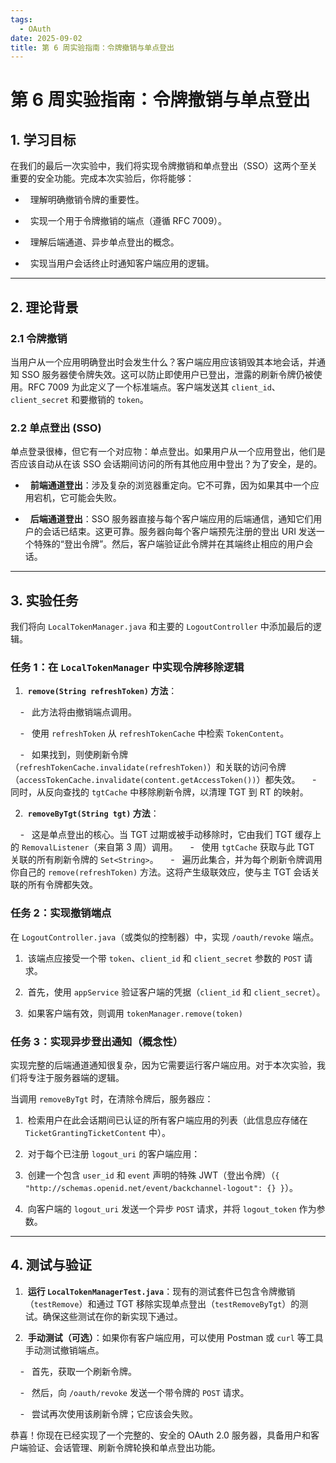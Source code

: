 ```yaml
---
tags:
  - OAuth
date: 2025-09-02
title: 第 6 周实验指南：令牌撤销与单点登出
---
```



# 第 6 周实验指南：令牌撤销与单点登出

## 1. 学习目标

在我们的最后一次实验中，我们将实现令牌撤销和单点登出（SSO）这两个至关重要的安全功能。完成本次实验后，你将能够：

  

-   理解明确撤销令牌的重要性。

-   实现一个用于令牌撤销的端点（遵循 RFC 7009）。

-   理解后端通道、异步单点登出的概念。

-   实现当用户会话终止时通知客户端应用的逻辑。

  

---

  

## 2. 理论背景

  

### 2.1 令牌撤销

  

当用户从一个应用明确登出时会发生什么？客户端应用应该销毁其本地会话，并通知 SSO 服务器使令牌失效。这可以防止即使用户已登出，泄露的刷新令牌仍被使用。RFC 7009 为此定义了一个标准端点。客户端发送其 `client_id`、`client_secret` 和要撤销的 `token`。

  

### 2.2 单点登出 (SSO)

  

单点登录很棒，但它有一个对应物：单点登出。如果用户从一个应用登出，他们是否应该自动从在该 SSO 会话期间访问的所有其他应用中登出？为了安全，是的。

  

-   **前端通道登出**：涉及复杂的浏览器重定向。它不可靠，因为如果其中一个应用宕机，它可能会失败。

-   **后端通道登出**：SSO 服务器直接与每个客户端应用的后端通信，通知它们用户的会话已结束。这更可靠。服务器向每个客户端预先注册的登出 URI 发送一个特殊的“登出令牌”。然后，客户端验证此令牌并在其端终止相应的用户会话。

  

---

  

## 3. 实验任务

我们将向 `LocalTokenManager.java` 和主要的 `LogoutController` 中添加最后的逻辑。
### 任务 1：在 `LocalTokenManager` 中实现令牌移除逻辑
1.  **`remove(String refreshToken)` 方法**：

    -   此方法将由撤销端点调用。

    -   使用 `refreshToken` 从 `refreshTokenCache` 中检索 `TokenContent`。

    -   如果找到，则使刷新令牌（`refreshTokenCache.invalidate(refreshToken)`）和关联的访问令牌（`accessTokenCache.invalidate(content.getAccessToken())`）都失效。
    -   同时，从反向查找的 `tgtCache` 中移除刷新令牌，以清理 TGT 到 RT 的映射。

2.  **`removeByTgt(String tgt)` 方法**：

    -   这是单点登出的核心。当 TGT 过期或被手动移除时，它由我们 TGT 缓存上的 `RemovalListener`（来自第 3 周）调用。
    -   使用 `tgtCache` 获取与此 TGT 关联的所有刷新令牌的 `Set<String>`。
    -   遍历此集合，并为每个刷新令牌调用你自己的 `remove(refreshToken)` 方法。这将产生级联效应，使与主 TGT 会话关联的所有令牌都失效。
### 任务 2：实现撤销端点
在 `LogoutController.java`（或类似的控制器）中，实现 `/oauth/revoke` 端点。

1.  该端点应接受一个带 `token`、`client_id` 和 `client_secret` 参数的 `POST` 请求。

2.  首先，使用 `appService` 验证客户端的凭据（`client_id` 和 `client_secret`）。

3.  如果客户端有效，则调用 `tokenManager.remove(token)`
  

### 任务 3：实现异步登出通知（概念性）

实现完整的后端通道通知很复杂，因为它需要运行客户端应用。对于本次实验，我们将专注于服务器端的逻辑。

当调用 `removeByTgt` 时，在清除令牌后，服务器应：

1.  检索用户在此会话期间已认证的所有客户端应用的列表（此信息应存储在 `TicketGrantingTicketContent` 中）。

2.  对于每个已注册 `logout_uri` 的客户端应用：

3.  创建一个包含 `user_id` 和 `event` 声明的特殊 JWT（登出令牌）（`{ "http://schemas.openid.net/event/backchannel-logout": {} }`）。

4.  向客户端的 `logout_uri` 发送一个异步 `POST` 请求，并将 `logout_token` 作为参数。

---

  

## 4. 测试与验证
1.  **运行 `LocalTokenManagerTest.java`**：现有的测试套件已包含令牌撤销（`testRemove`）和通过 TGT 移除实现单点登出（`testRemoveByTgt`）的测试。确保这些测试在你的新实现下通过。


2.  **手动测试（可选）**：如果你有客户端应用，可以使用 Postman 或 `curl` 等工具手动测试撤销端点。

    -   首先，获取一个刷新令牌。

    -   然后，向 `/oauth/revoke` 发送一个带令牌的 `POST` 请求。

    -   尝试再次使用该刷新令牌；它应该会失败。

恭喜！你现在已经实现了一个完整的、安全的 OAuth 2.0 服务器，具备用户和客户端验证、会话管理、刷新令牌轮换和单点登出功能。